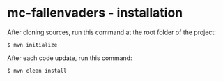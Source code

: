 # mc-fallenvaders - installation

After cloning sources, run this command at the root folder of the project:
```shell
$ mvn initialize
```

After each code update, run this command:
```shell
$ mvn clean install
```
